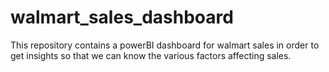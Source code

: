 # walmart_sales_dashboard
This repository contains a powerBI dashboard for walmart sales in order to get insights so that we can know the various factors affecting sales.
